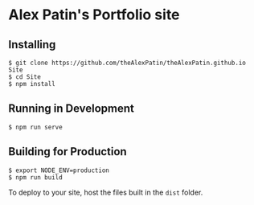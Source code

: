 # Alex Patin's Portfolio site

## Installing

```
$ git clone https://github.com/theAlexPatin/theAlexPatin.github.io Site
$ cd Site
$ npm install
```

## Running in Development

`$ npm run serve`


## Building for Production

```
$ export NODE_ENV=production
$ npm run build
```

To deploy to your site, host the files built in the `dist` folder.
